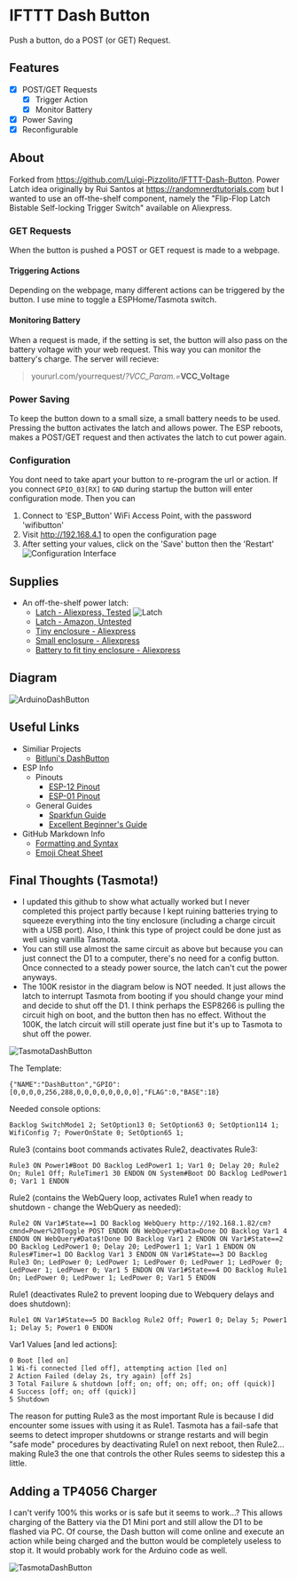 # IFTTT Dash Button
Push a button, do a POST (or GET) Request.

## Features
 - [X] POST/GET Requests
    - [X] Trigger Action
    - [X] Monitor Battery
 - [X] Power Saving
 - [X] Reconfigurable
 
## About
Forked from https://github.com/Luigi-Pizzolito/IFTTT-Dash-Button. Power Latch idea originally by Rui Santos at https://randomnerdtutorials.com but I wanted to use an off-the-shelf component, namely the "Flip-Flop Latch Bistable Self-locking Trigger Switch" available on Aliexpress.

### GET Requests
When the button is pushed a POST or GET request is made to a webpage.
#### Triggering Actions
Depending on the webpage, many different actions can be triggered by the button. I use mine to toggle a ESPHome/Tasmota switch.
#### Monitoring Battery
When a request is made, if the setting is set, the button will also pass on the battery voltage with your web request. This way you can monitor the battery's charge. The server will recieve:
 > yoururl.com/yourrequest/_?VCC_Param.=_**VCC_Voltage**

### Power Saving
To keep the button down to a small size, a small battery needs to be used. Pressing the button activates the latch and allows power. The ESP reboots, makes a POST/GET request and then activates the latch to cut power again.

### Configuration
You dont need to take apart your button to re-program the url or action. If you connect `GPIO_03[RX]` to `GND` during startup the button will enter configuration mode. Then you can
1. Connect to 'ESP_Button' WiFi Access Point, with the password 'wifibutton'
2. Visit http://192.168.4.1 to open the configuration page
3. After setting your values, click on the 'Save' button then the 'Restart'
![Configuration Interface](https://luigi-pizzolito.github.io/Gangster45671.github.io/IFTTT-Dash-Button/pictures/Config.png)

## Supplies

- An off-the-shelf power latch:
    - [Latch - Aliexpress, Tested](https://www.aliexpress.com/item/33054170454.html)
    ![Latch](Latch.jpg?raw=true)
    - [Latch - Amazon, Untested](https://www.amazon.com/Bistable-flip-Flop-Circuit-Trigger-Power-Off/dp/B09464R4VV)
    - [Tiny enclosure - Aliexpress](https://www.aliexpress.com/item/1005003942772806.html)
    - [Small enclosure - Aliexpress](https://www.aliexpress.com/item/1005004466963855.html)
    - [Battery to fit tiny enclosure - Aliexpress](https://www.aliexpress.com/item/1005004468895961.html)

## Diagram

![ArduinoDashButton](ArduinoDashButton.png?raw=true)

## Useful Links
- Similiar Projects
    - [Bitluni's DashButton](https://github.com/bitluni/wifiButton)
- ESP Info
    - Pinouts
        - [ESP-12 Pinout](https://esp8266.github.io/Arduino/versions/2.0.0/doc/esp12.png)
        - [ESP-01 Pinout](https://os.mbed.com/media/uploads/sschocke/esp8266-pinout_etch_copper_top.png)
    - General Guides
        - [Sparkfun Guide](https://learn.sparkfun.com/tutorials/esp8266-thing-hookup-guide/using-the-arduino-addon)
        - [Excellent Beginner's Guide](https://github.com/tttapa/ESP8266)
- GitHub Markdown Info
    - [Formatting and Syntax](https://help.github.com/articles/basic-writing-and-formatting-syntax/)
    - [Emoji Cheat Sheet](https://www.webpagefx.com/tools/emoji-cheat-sheet/)


## Final Thoughts (Tasmota!)
- I updated this github to show what actually worked but I never completed this project partly because I kept ruining batteries trying to squeeze everything into the tiny enclosure (including a charge circuit with a USB port).  Also, I think this type of project could be done just as well using vanilla Tasmota.
- You can still use almost the same circuit as above but because you can just connect the D1 to a computer, there's no need for a config button.  Once connected to a steady power source, the latch can't cut the power anyways.
- The 100K resistor in the diagram below is NOT needed.  It just allows the latch to interrupt Tasmota from booting if you should change your mind and decide to shut off the D1.  I think perhaps the ESP8266 is pulling the circuit high on boot, and the button then has no effect.  Without the 100K, the latch circuit will still operate just fine but it's up to Tasmota to shut off the power.

![TasmotaDashButton](TasmotaDashButton.png?raw=true)

The Template:
```
{"NAME":"DashButton","GPIO":[0,0,0,0,256,288,0,0,0,0,0,0,0,0],"FLAG":0,"BASE":18}
```

Needed console options:
```
Backlog SwitchMode1 2; SetOption13 0; SetOption63 0; SetOption114 1; WifiConfig 7; PowerOnState 0; SetOption65 1;
```

Rule3 (contains boot commands activates Rule2, deactivates Rule3:
```
Rule3 ON Power1#Boot DO Backlog LedPower1 1; Var1 0; Delay 20; Rule2 On; Rule1 Off; RuleTimer1 30 ENDON ON System#Boot DO Backlog LedPower1 0; Var1 1 ENDON
```

Rule2 (contains the WebQuery loop, activates Rule1 when ready to shutdown - change the WebQuery as needed):
```
Rule2 ON Var1#State==1 DO Backlog WebQuery http://192.168.1.82/cm?cmnd=Power%20Toggle POST ENDON ON WebQuery#Data=Done DO Backlog Var1 4 ENDON ON WebQuery#Data$!Done DO Backlog Var1 2 ENDON ON Var1#State==2 DO Backlog LedPower1 0; Delay 20; LedPower1 1; Var1 1 ENDON ON Rules#Timer=1 DO Backlog Var1 3 ENDON ON Var1#State==3 DO Backlog Rule3 On; LedPower 0; LedPower 1; LedPower 0; LedPower 1; LedPower 0; LedPower 1; LedPower 0; Var1 5 ENDON ON Var1#State==4 DO Backlog Rule1 On; LedPower 0; LedPower 1; LedPower 0; Var1 5 ENDON
```

Rule1 (deactivates Rule2 to prevent looping due to Webquery delays and does shutdown):
```
Rule1 ON Var1#State==5 DO Backlog Rule2 Off; Power1 0; Delay 5; Power1 1; Delay 5; Power1 0 ENDON
```

Var1 Values [and led actions]:
```
0 Boot [led on]
1 Wi-fi connected [led off], attempting action [led on]
2 Action Failed (delay 2s, try again) [off 2s]
3 Total Failure & shutdown [off; on; off; on; off; on; off (quick)]
4 Success [off; on; off (quick)]
5 Shutdown
```

The reason for putting Rule3 as the most important Rule is because I did encounter some issues with using it as Rule1.  Tasmota has a fail-safe that seems to detect improper shutdowns or strange restarts and will begin "safe mode" procedures by deactivating Rule1 on next reboot, then Rule2... making Rule3 the one that controls the other Rules seems to sidestep this a little.

## Adding a TP4056 Charger

I can't verify 100% this works or is safe but it seems to work...?  This allows charging of the Battery via the D1 Mini port and still allow the D1 to be flashed via PC.  Of course, the Dash button will come online and execute an action while being charged and the button would be completely useless to stop it.  It would probably work for the Arduino code as well.

![TasmotaDashButton](TasmotaDashButton-w-TP4056.png?raw=true)

